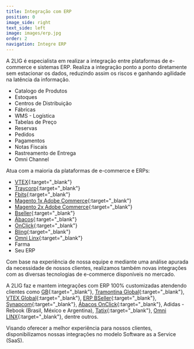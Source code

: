```yaml
---
title: Integração com ERP
position: 0
image_side: right
text_side: left
image: images/erp.jpg
order: 2
navigation: Integre ERP
---
```


A 2LIG é especialista em realizar a integração entre plataformas de e-commerce e sistemas ERP. Realiza a integração ponto a ponto diretamente sem estacionar os dados, reduzindo assim os riscos e ganhando agilidade na latência da informação.

* Catalogo de Produtos
* Estoques
* Centros de Distribuição
* Fábricas
* WMS - Logística
* Tabelas de Preço
* Reservas
* Pedidos
* Pagamentos
* Notas Fiscais
* Rastreamento de Entrega
* Omni Channel

Atua com a maioria da plataformas de e-commerce e ERPs:

* [VTEX](http://vtex.com){:target="_blank"}
* [Traycorp](http://www.traycorp.com.br){:target="_blank"}
* [Fbits](http://www.traycorp.com.br){:target="_blank"}
* [Magento 1x Adobe Commerce](http://magento.com){:target="_blank"}
* [Magento 2x Adobe Commerce](http://magento.com){:target="_blank"}
* [Bseller](http://bseller.com.br){:target="_blank"}
* [Ábacos](http://onclick.com.br){:target="_blank"}
* [OnClick](http://onclick.com.br){:target="_blank"}
* [Bling](http://www.bling.com.br){:target="_blank"}
* [Omni Linx](http://www.linx.com.br){:target="_blank"}
* Farma
* Seu ERP

Com base na experiência de nossa equipe e mediante uma análise apurada da necessidade de nossos clientes, realizamos também novas integrações com as diversas tecnologias de e-commerce disponíveis no mercado.

A 2LIG faz e mantem integrações com ERP 100% customizadas atendendo clientes como [GB](http://boticario.com.br){:target="_blank"}, [Tramontina Global](http://tramontina.com){:target="_blank"}, [VTEX Global](http://vtex.com){:target="_blank"}, [ERP BSeller](http://bseller.com.br){:target="_blank"}, [Synapcom](http://www.synapcom.com.br){:target="_blank"}, [Ábacos OnClick](http://onclick.com.br){:target="_blank"}, Adidas - Rebook (Brasil, México e Argentina), [Tatix](http://www.tatix.com.br){:target="_blank"}, [Omni LINX](http://www.linx.com.br){:target="_blank"}, dentre outros.

Visando oferecer a melhor experiência para nossos clientes, disponibilizamos nossas integrações no modelo Software as a Service (SaaS).